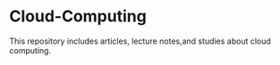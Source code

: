 # Cloud-Computing
This repository includes articles, lecture notes,and studies about cloud computing. 
